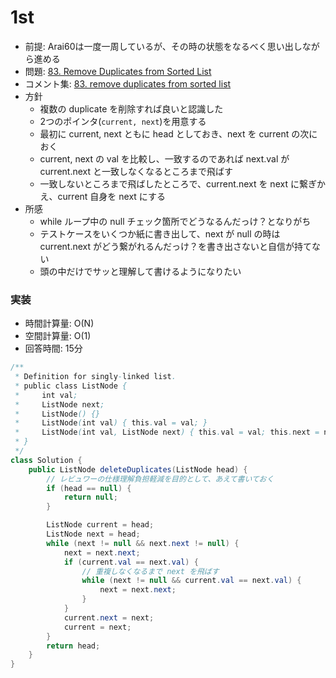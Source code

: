 # 1st
- 前提: Arai60は一度一周しているが、その時の状態をなるべく思い出しながら進める
- 問題: [83. Remove Duplicates from Sorted List](https://leetcode.com/problems/remove-duplicates-from-sorted-list/description/)
- コメント集: [83. remove duplicates from sorted list](https://docs.google.com/document/d/11HV35ADPo9QxJOpJQ24FcZvtvioli770WWdZZDaLOfg/edit?tab=t.0#heading=h.voz9njv1gtqy)
- 方針
  - 複数の duplicate を削除すれば良いと認識した
  - 2つのポインタ(`current, next`)を用意する
  - 最初に current, next ともに head としておき、next を current の次におく
  - current, next の val を比較し、一致するのであれば next.val が current.next と一致しなくなるところまで飛ばす
  - 一致しないところまで飛ばしたところで、current.next を next に繋ぎかえ、current 自身を next にする
- 所感
  - while ループ中の null チェック箇所でどうなるんだっけ？となりがち
  - テストケースをいくつか紙に書き出して、next が null の時は current.next がどう繋がれるんだっけ？を書き出さないと自信が持てない
  - 頭の中だけでサッと理解して書けるようになりたい

### 実装
- 時間計算量: O(N)
- 空間計算量: O(1)
- 回答時間: 15分
```java
/**
 * Definition for singly-linked list.
 * public class ListNode {
 *     int val;
 *     ListNode next;
 *     ListNode() {}
 *     ListNode(int val) { this.val = val; }
 *     ListNode(int val, ListNode next) { this.val = val; this.next = next; }
 * }
 */
class Solution {
    public ListNode deleteDuplicates(ListNode head) {
        // レビュワーの仕様理解負担軽減を目的として、あえて書いておく
        if (head == null) {
            return null;
        }

        ListNode current = head;
        ListNode next = head;
        while (next != null && next.next != null) {
            next = next.next;
            if (current.val == next.val) {
                // 重複しなくなるまで next を飛ばす
                while (next != null && current.val == next.val) {
                    next = next.next;
                }
            }
            current.next = next;
            current = next;
        }
        return head;
    }
}
```